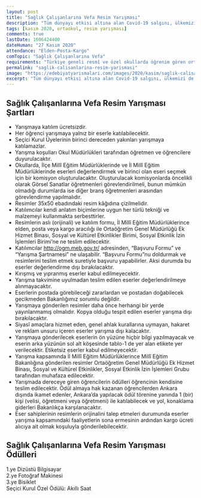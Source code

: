 ```yaml
---
layout: post
title: "Sağlık Çalışanlarına Vefa Resim Yarışması"
description: "Tüm dünyayı etkisi altına alan Covid-19 salgını, ülkemizi de etkilemiş ve pek çok can kaybına yol açmıştır. Beden sağlığı yanında ruh sağlığımızı da olumsuz etkileyen bu süreçten en yakından etkilenenler hiç şüphe yok ki sağlık çalışanları olmuştur. Özverili çalışmalarından dolayı sağlık çalışanlarına minnettarlığımızı ifade etmemiz, onların motivasyonunu artıracağı için yarışma konusu Sağlık Çalışanlarına Vefa olarak belirlenmiştir."
tags: [kasım 2020, ortaokul, resim yarışması]
comments: true
lastDate: 1606424400  
dateHuman: "27 Kasım 2020"
attendance: "Elden-Posta-Kargo"
comTopic: "Sağlık Çalışanlarına Vefa"
requirements: "Türkiye geneli resmî ve özel okullarda öğrenim gören ortaokul 5, 6, 7, 8. sınıf öğrencileri."
permalink: "saglik-calisanlarina-resim-yarismasi"
image: "https://edebiyatyarismalari.com/images/2020/kasim/saglik-calisanlari-resim-yarismasi.jpg"
excerpt: "Tüm dünyayı etkisi altına alan Covid-19 salgını, ülkemizi de etkilemiş ve pek çok can kaybına yol açmıştır. Beden sağlığı yanında ruh sağlığımızı da olumsuz etkileyen bu süreçten en yakından etkilenenler hiç şüphe yok ki sağlık çalışanları olmuştur. Özverili çalışmalarından dolayı sağlık çalışanlarına minnettarlığımızı ifade etmemiz, onların motivasyonunu artıracağı için yarışma konusu Sağlık Çalışanlarına Vefa olarak belirlenmiştir."
---
```


## Sağlık Çalışanlarına Vefa Resim Yarışması Şartları
- Yarışmaya katılım ücretsizdir.
- Her öğrenci yarışmaya yalnız bir eserle katılabilecektir.
- Seçici Kurul Üyelerinin birinci dereceden yakınları yarışmaya katılamazlar.
- Yarışma koşulları Okul Müdürlükleri tarafından öğretmen ve öğrencilere duyurulacaktır.
- Okullarda, İlçe Millî Eğitim Müdürlüklerinde ve İl Millî Eğitim Müdürlüklerinde eserleri değerlendirmek ve birinci olan eseri seçmek için bir komisyon oluşturulacaktır. Oluşturulacak komisyonlarda öncelikli olarak Görsel Sanatlar öğretmenleri görevlendirilmeli, bunun mümkün olmadığı durumlarda ise diğer branş öğretmenleri arasından görevlendirme yapılmalıdır.
- Resimler 35x50 ebadındaki resim kâğıdına çizilmelidir.
- Katılımcılar kendi anlatım biçimlerine uygun her türlü tekniği ve malzemeyi kullanmakta serbesttirler.
- Resimlerin aslı (orijinali) ve katılım formu, İl Millî Eğitim Müdürlüklerince elden, posta veya kargo aracılığı ile Ortaöğretim Genel Müdürlüğü Ek Hizmet Binası, Sosyal ve Kültürel Etkinlikler Birimi, Sosyal Etkinlik İzin İşlemleri Birimi’ne ne teslim edilecektir.
- Katılımcılar http://ogm.meb.gov.tr/ adresinden, “Başvuru Formu” ve “Yarışma Şartnamesi” ne ulaşabilir. “Başvuru Formu”nu doldurmak ve resimlerini teslim etmek suretiyle başvuru yapabilirler. Aksi durumda bu eserler değerlendirme dışı bırakılacaktır.
- Kırışmış ve yıpranmış eserler kabul edilmeyecektir.
- Yarışma takvimine uyulmadan teslim edilen eserler değerlendirilmeye alınmayacaktır.
- Eserlerin postada görebileceği zararlardan ve postadan doğabilecek gecikmeden Bakanlığımız sorumlu değildir.
- Yarışmaya gönderilen resimler daha önce herhangi bir yerde yayınlanmamış olmalıdır. Kopya olduğu tespit edilen eserler yarışma dışı bırakılacaktır.
- Siyasî amaçlara hizmet eden, genel ahlak kurallarına uymayan, hakaret ve reklam unsuru içeren eserler yarışma dışı kalacaktır.
- Yarışmaya gönderilecek eserlerin ön yüzüne hiçbir bilgi yazılmayacak ve eserin arka yüzünün sol alt köşesinde tablo-1 de yer alan etikete yer verilecektir. Etiketsiz eserler kabul edilmeyecektir.
- Yarışma kapsamında İl Millî Eğitim Müdürlüklerince Millî Eğitim Bakanlığına gönderilen resimler Ortaöğretim Genel Müdürlüğü Ek Hizmet Binası, Sosyal ve Kültürel Etkinlikler, Sosyal Etkinlik İzin İşlemleri Grubu tarafından muhafaza edilecektir.
- Yarışmada dereceye giren öğrencilerin ödülleri öğrencinin kendisine teslim edilecektir. Ödül almaya hak kazanan öğrencilerden Ankara dışında ikamet edenler, Ankara’da yapılacak ödül törenine yanında 1 (bir) kişi (velisi, öğretmeni veya öğretmeni) ile katılabilecek ve yol, konaklama giderleri Bakanlıkça karşılanacaktır.
- Eser sahiplerinin resimlerin orijinalini talep etmeleri durumunda eserler yarışma kapsamındaki faaliyetlerin sona ermesinin ardından kargo ücreti alıcıya ait olmak koşuluyla gönderilebilecektir.

## Sağlık Çalışanlarına Vefa Resim Yarışması Ödülleri
1.ye Dizüstü Bilgisayar  
2.ye Fotoğraf Makinesi  
3.ye Bisiklet  
Seçici Kurul Özel Ödülü: Akıllı Saat